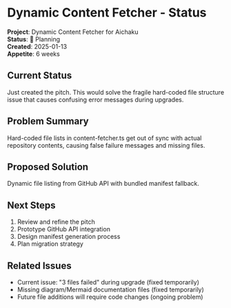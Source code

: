 # Dynamic Content Fetcher - Status

**Project**: Dynamic Content Fetcher for Aichaku\
**Status**: 🌱 Planning\
**Created**: 2025-01-13\
**Appetite**: 6 weeks

## Current Status

Just created the pitch. This would solve the fragile hard-coded file structure issue that causes confusing error
messages during upgrades.

## Problem Summary

Hard-coded file lists in content-fetcher.ts get out of sync with actual repository contents, causing false failure
messages and missing files.

## Proposed Solution

Dynamic file listing from GitHub API with bundled manifest fallback.

## Next Steps

1. Review and refine the pitch
2. Prototype GitHub API integration
3. Design manifest generation process
4. Plan migration strategy

## Related Issues

- Current issue: "3 files failed" during upgrade (fixed temporarily)
- Missing diagram/Mermaid documentation files (fixed temporarily)
- Future file additions will require code changes (ongoing problem)
